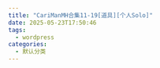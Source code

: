 ```yaml
---
title: "CariManMH合集11-19[道具][个人Solo]"
date: 2025-05-23T17:50:46
tags:
  - wordpress
categories:
  - 默认分类
---
```




